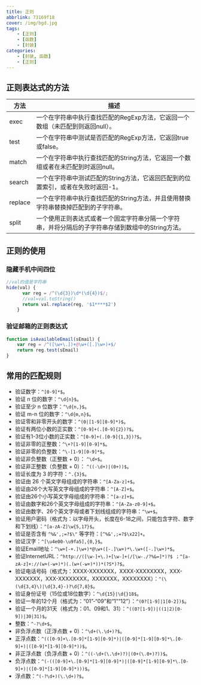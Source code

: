 ```yaml
---
title: 正则
abbrlink: 73169f18
cover: /img/bgd.jpg
tags: 
    - [正则]
    - [函数]
    - [封装]
categories:
    - [封装, 函数]
    - [正则]
---
```

## 正则表达式的方法
|   方法   |描述      |
| ---- | ---- |
|exec|一个在字符串中执行查找匹配的RegExp方法，它返回一个数组（未匹配到则返回null）。|
|test	|一个在字符串中测试是否匹配的RegExp方法，它返回true或false。|
|match|一个在字符串中执行查找匹配的String方法，它返回一个数组或者在未匹配到时返回null。|
|search|一个在字符串中测试匹配的String方法，它返回匹配到的位置索引，或者在失败时返回-1。|
|replace|一个在字符串中执行查找匹配的String方法，并且使用替换字符串替换掉匹配到的子字符串。|
|split	|一个使用正则表达式或者一个固定字符串分隔一个字符串，并将分隔后的子字符串存储到数组中的String方法。|


## 正则的使用
<!-- more -->

### 隐藏手机中间四位

```js
//val的值是字符串
hide(val) {
      var reg = /^(\d{3})\d*(\d{4})$/;
      //val=val.toString()
      return val.replace(reg, '$1****$2')
    }
```
### 验证邮箱的正则表达式

```js
function isAvailableEmail(sEmail) {
    var reg = /^([\w+\.])+@\w+([.]\w+)+$/
    return reg.test(sEmail)
}
```

## 常用的匹配规则

- 验证数字：`^[0-9]*$`。
- 验证 n 位的数字：`^\d{n}$`。
- 验证至少 n 位数字：`^\d{n,}$`。
- 验证 m-n 位的数字：`^\d{m,n}$`。
- 验证零和非零开头的数字：`^(0|[1-9][0-9]*)$`。
- 验证有两位小数的正实数：`^[0-9]+(.[0-9]{2})?$`。
- 验证有1-3位小数的正实数：`^[0-9]+(.[0-9]{1,3})?$`。
- 验证非零的正整数：`^\+?[1-9][0-9]*$`。
- 验证非零的负整数：`^\-[1-9][0-9]*$`。
- 验证非负整数（正整数 + 0）： `^\d+$`。
- 验证非正整数（负整数 + 0）： `^((-\d+)|(0+))$`。
- 验证长度为 3 的字符：`^.{3}$`。
- 验证由 26 个英文字母组成的字符串：`^[A-Za-z]+$`。
- 验证由26个大写英文字母组成的字符串：`^[A-Z]+$`。
- 验证由26个小写英文字母组成的字符串：`^[a-z]+$`。
- 验证由数字和26个英文字母组成的字符串：`^[A-Za-z0-9]+$`。
- 验证由数字、26个英文字母或者下划线组成的字符串：`^\w+$`。
- 验证用户密码（格式为：以字母开头，长度在6-18之间，只能包含字符、数字和下划线）：`^[a-zA-Z]\w{5,17}$`。
- 验证是否含有 `^%&',;=?$\"` 等字符：`[^%&',;=?$\x22]+`。
- 验证汉字：`^[\u4e00-\u9fa5],{0,}$`。
- 验证Email地址：`^\w+[-+.]\w+)*@\w+([-.]\w+)*\.\w+([-.]\w+)*$`。
- 验证InternetURL：`^http://([\w-]+\.)+[\w-]+(/[\w-./?%&=]*)?$ ；^[a-zA-z]+://(w+(-w+)*)(.(w+(-w+)*))*(?S*)?$`。
- 验证电话号码（格式为：XXXX-XXXXXXX，XXXX-XXXXXXXX，XXX-XXXXXXX，XXX-XXXXXXXX，XXXXXXX，XXXXXXXX）：`^(\(\d{3,4}\)|\d{3,4}-)?\d{7,8}$`。
- 验证身份证号（15位或18位数字）：`^\d{15}|\d{}18$`。
- 验证一年的12个月（格式为：“01”-“09”和“1”“12”）：`^(0?[1-9]|1[0-2])$`。
- 验证一个月的31天（格式为：01、09和1、31）：`^((0?[1-9])|((1|2)[0-9])|30|31)$`。
- 整数：`^-?\d+$`。
- 非负浮点数（正浮点数 + 0）：`^\d+(\.\d+)?$`。
- 正浮点数：`^(([0-9]+\.[0-9]*[1-9][0-9]*)|([0-9]*[1-9][0-9]*\.[0-9]+)|([0-9]*[1-9][0-9]*))$`。
- 非正浮点数（负浮点数 + 0）：`^((-\d+(\.\d+)?)|(0+(\.0+)?))$`。
- 负浮点数：`^(-(([0-9]+\.[0-9]*[1-9][0-9]*)|([0-9]*[1-9][0-9]*\.[0-9]+)|([0-9]*[1-9][0-9]*)))$`。
- 浮点数：`^(-?\d+)(\.\d+)?$`。